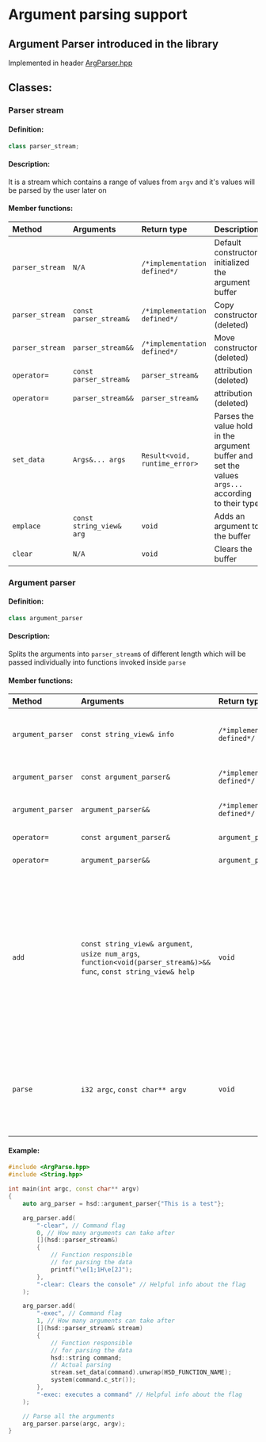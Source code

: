 # Argument parsing support

## Argument Parser introduced in the library
Implemented in header [ArgParser.hpp](../cpp/ArgParse.hpp)

## Classes:

### Parser stream

#### Definition:
```cpp
class parser_stream;
```

#### Description:
It is a stream which contains a range of values from `argv` and it's values will be parsed by the user later on

#### Member functions:
| Method | Arguments | Return type | Description |
| :----- | :-------- | :---------- | :---------- |
| `parser_stream` | `N/A` | `/*implementation defined*/` | Default constructor, initialized the argument buffer |
| `parser_stream` | `const parser_stream&` | `/*implementation defined*/` | Copy constructor (deleted) |
| `parser_stream` | `parser_stream&&` | `/*implementation defined*/` | Move constructor (deleted) |
| `operator=` | `const parser_stream&` | `parser_stream&` | attribution (deleted) |
| `operator=` | `parser_stream&&` | `parser_stream&` | attribution (deleted) |
| `set_data` | `Args&... args` | `Result<void, runtime_error>` | Parses the value hold in the argument buffer and set the values `args...` according to their type |
| `emplace` | `const string_view& arg` | `void` | Adds an argument to the buffer |
| `clear` | `N/A` | `void` | Clears the buffer |

### Argument parser

#### Definition:
```cpp
class argument_parser
```

#### Description:
Splits the arguments into `parser_stream`s of different length which will be passed individually into functions invoked inside `parse`

#### Member functions:
| Method | Arguments | Return type | Description |
| :----- | :-------- | :---------- | :---------- |
| `argument_parser` | `const string_view& info` | `/*implementation defined*/` | Adds the first information into the dedicated buffer |
| `argument_parser` | `const argument_parser&` | `/*implementation defined*/` | Copy constructor (deleted) |
| `argument_parser` | `argument_parser&&` | `/*implementation defined*/` | Move constructor (deleted) |
| `operator=` | `const argument_parser&` | `argument_parser&` | attribution (deleted) |
| `operator=` | `argument_parser&&` | `argument_parser&` | attribution (deleted) |
| `add` | `const string_view& argument`, `usize num_args`, `function<void(parser_stream&)>&& func`, `const string_view& help`| `void` | Adds an argument with the following informations: what flag is, how many arguments can take, a function `func` responsible for parsing the stream mentioned earlier and helpful informations about that flag |
| `parse` | `i32 argc`, `const char** argv` | `void` | Parser the command line arguments into `parser_stream`s which will be used in functions invoked by the flags |

#### Example:
```cpp
#include <ArgParse.hpp>
#include <String.hpp>

int main(int argc, const char** argv)
{
    auto arg_parser = hsd::argument_parser{"This is a test"};

    arg_parser.add(
        "-clear", // Command flag
        0, // How many arguments can take after
        [](hsd::parser_stream&) 
        {       
            // Function responsible
            // for parsing the data
            printf("\e[1;1H\e[2J"); 
        }, 
        "-clear: Clears the console" // Helpful info about the flag
    );

    arg_parser.add(
        "-exec", // Command flag
        1, // How many arguments can take after
        [](hsd::parser_stream& stream)
        {
            // Function responsible
            // for parsing the data
            hsd::string command;
            // Actual parsing
            stream.set_data(command).unwrap(HSD_FUNCTION_NAME);
            system(command.c_str());
        }, 
        "-exec: executes a command" // Helpful info about the flag
    );

    // Parse all the arguments
    arg_parser.parse(argc, argv);
}
```